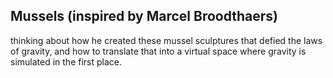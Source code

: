 ## Mussels (inspired by Marcel Broodthaers)

thinking about how he created these mussel sculptures that defied the laws of gravity, and how to translate that into a virtual space where gravity is simulated in the first place.